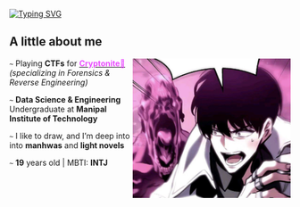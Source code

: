 [![Typing SVG](https://readme-typing-svg.herokuapp.com?font=Be+Vietnam+Pro&weight=500&size=31&duration=3000&pause=250&color=E94EFF&multiline=true&random=true&width=434&height=85&lines=Malware+Analysis;Digital+Forensics)](https://git.io/typing-svg)

## A little about me            

<p1>
  <img height="250" width="283" align="right" src="assets/malware_and_me.png" >  
</p1>

 `~` Playing **CTFs** for [<span style="color:#E94EFF"><strong>Cryptonite💚</strong></span>](https://ctftime.org/team/62713)  *(specializing in Forensics & Reverse Engineering)*  

 `~` **Data Science & Engineering** Undergraduate at **Manipal Institute of Technology**


 `~` I like to draw, and I’m deep into into **manhwas** and **light novels**  

 `~` **19** years old | MBTI: **INTJ**
 
